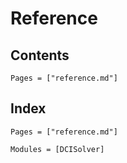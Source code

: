 # Reference

## Contents

```@contents
Pages = ["reference.md"]
```

## Index

```@index
Pages = ["reference.md"]
```

```@autodocs
Modules = [DCISolver]
```